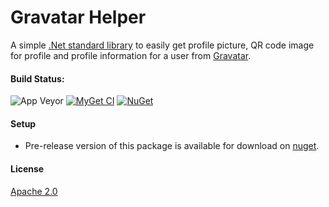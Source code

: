 ﻿# Gravatar Helper

A simple [.Net standard library](https://docs.microsoft.com/en-us/dotnet/articles/standard/library) to easily get profile picture, QR code image for profile and profile information for a user from [Gravatar](http://en.gravatar.com/).

#### Build Status:

![App Veyor](https://ci.appveyor.com/api/projects/status/9gwwfn9lb0bxq846?svg=true)
[![MyGet CI](https://img.shields.io/myget/manojkulkarni30/v/GravatarHelper.NetStandard.svg)](http://myget.org/gallery/manojkulkarni30)
[![NuGet](https://img.shields.io/nuget/v/GravatarHelper.NetStandard.svg)](https://www.nuget.org/packages/GravatarHelper.NetStandard/)

#### Setup

- Pre-release version of this package is available for download on [nuget](https://www.nuget.org/packages/GravatarHelper.NetStandard/1.0.0-beta).

#### License

[Apache 2.0](https://github.com/manojkulkarni30/GravatarHelper.NetStandard/blob/master/License.txt)